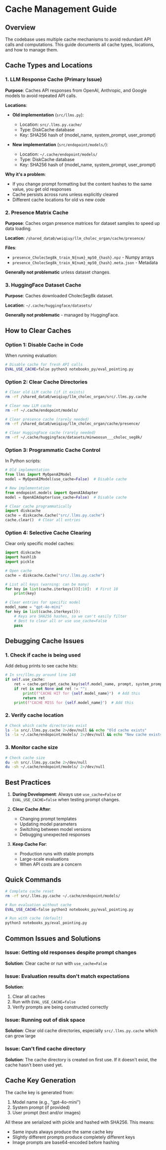 # Cache Management Guide

## Overview

The codebase uses multiple cache mechanisms to avoid redundant API calls and computations. This guide documents all cache types, locations, and how to manage them.

## Cache Types and Locations

### 1. LLM Response Cache (Primary Issue)

**Purpose**: Caches API responses from OpenAI, Anthropic, and Google models to avoid repeated API calls.

**Locations**:
- **Old implementation** (`src/llms.py`): 
  - Location: `src/.llms.py.cache/`
  - Type: DiskCache database
  - Key: SHA256 hash of (model_name, system_prompt, user_prompt)

- **New implementation** (`src/endopoint/models/`):
  - Location: `~/.cache/endopoint/models/`
  - Type: DiskCache database
  - Key: SHA256 hash of (model_name, system_prompt, user_prompt)

**Why it's a problem**: 
- If you change prompt formatting but the content hashes to the same value, you get old responses
- Cache persists across runs unless explicitly cleared
- Different cache locations for old vs new code

### 2. Presence Matrix Cache

**Purpose**: Caches organ presence matrices for dataset samples to speed up data loading.

**Location**: `/shared_data0/weiqiuy/llm_cholec_organ/cache/presence/`

**Files**:
- `presence_CholecSeg8k_train_N{num}_mp50_{hash}.npz` - Numpy arrays
- `presence_CholecSeg8k_train_N{num}_mp50_{hash}.meta.json` - Metadata

**Generally not problematic** unless dataset changes.

### 3. HuggingFace Dataset Cache

**Purpose**: Caches downloaded CholecSeg8k dataset.

**Location**: `~/.cache/huggingface/datasets/`

**Generally not problematic** - managed by HuggingFace.

## How to Clear Caches

### Option 1: Disable Cache in Code

When running evaluation:
```bash
# Disable cache for fresh API calls
EVAL_USE_CACHE=false python3 notebooks_py/eval_pointing.py
```

### Option 2: Clear Cache Directories

```bash
# Clear old LLM cache (if it exists)
rm -rf /shared_data0/weiqiuy/llm_cholec_organ/src/.llms.py.cache

# Clear new LLM cache
rm -rf ~/.cache/endopoint/models/

# Clear presence cache (rarely needed)
rm -rf /shared_data0/weiqiuy/llm_cholec_organ/cache/presence/

# Clear HuggingFace cache (rarely needed)
rm -rf ~/.cache/huggingface/datasets/minwoosun___cholec_seg8k/
```

### Option 3: Programmatic Cache Control

In Python scripts:
```python
# Old implementation
from llms import MyOpenAIModel
model = MyOpenAIModel(use_cache=False)  # Disable cache

# New implementation
from endopoint.models import OpenAIAdapter
model = OpenAIAdapter(use_cache=False)  # Disable cache

# Clear cache programmatically
import diskcache
cache = diskcache.Cache("src/.llms.py.cache")
cache.clear()  # Clear all entries
```

### Option 4: Selective Cache Clearing

Clear only specific model caches:
```python
import diskcache
import hashlib
import pickle

# Open cache
cache = diskcache.Cache("src/.llms.py.cache")

# List all keys (warning: can be many)
for key in list(cache.iterkeys())[:10]:  # First 10
    print(key)

# Clear entries for specific model
model_name = "gpt-4o-mini"
for key in list(cache.iterkeys()):
    # Keys are SHA256 hashes, so we can't easily filter
    # Best to clear all or use use_cache=False
    pass
```

## Debugging Cache Issues

### 1. Check if cache is being used

Add debug prints to see cache hits:
```python
# In src/llms.py around line 148
if self.use_cache:
    ret = cache.get(get_cache_key(self.model_name, prompt, system_prompt))
    if ret is not None and ret != "":
        print(f"CACHE HIT for {self.model_name}")  # Add this
        return ret
    print(f"CACHE MISS for {self.model_name}")  # Add this
```

### 2. Verify cache location

```bash
# Check which cache directories exist
ls -la src/.llms.py.cache 2>/dev/null && echo "Old cache exists"
ls -la ~/.cache/endopoint/models/ 2>/dev/null && echo "New cache exists"
```

### 3. Monitor cache size

```bash
# Check cache size
du -sh src/.llms.py.cache 2>/dev/null
du -sh ~/.cache/endopoint/models/ 2>/dev/null
```

## Best Practices

1. **During Development**: Always use `use_cache=False` or `EVAL_USE_CACHE=false` when testing prompt changes.

2. **Clear Cache After**:
   - Changing prompt templates
   - Updating model parameters
   - Switching between model versions
   - Debugging unexpected responses

3. **Keep Cache For**:
   - Production runs with stable prompts
   - Large-scale evaluations
   - When API costs are a concern

## Quick Commands

```bash
# Complete cache reset
rm -rf src/.llms.py.cache ~/.cache/endopoint/models/

# Run evaluation without cache
EVAL_USE_CACHE=false python3 notebooks_py/eval_pointing.py

# Run with cache (default)
python3 notebooks_py/eval_pointing.py
```

## Common Issues and Solutions

### Issue: Getting old responses despite prompt changes
**Solution**: Clear cache or run with `use_cache=False`

### Issue: Evaluation results don't match expectations
**Solution**: 
1. Clear all caches
2. Run with `EVAL_USE_CACHE=false`
3. Verify prompts are being constructed correctly

### Issue: Running out of disk space
**Solution**: Clear old cache directories, especially `src/.llms.py.cache` which can grow large

### Issue: Can't find cache directory
**Solution**: The cache directory is created on first use. If it doesn't exist, the cache hasn't been used yet.

## Cache Key Generation

The cache key is generated from:
1. Model name (e.g., "gpt-4o-mini")
2. System prompt (if provided)
3. User prompt (text and/or images)

All these are serialized with pickle and hashed with SHA256. This means:
- Same inputs always produce the same cache key
- Slightly different prompts produce completely different keys
- Image prompts are base64-encoded before hashing